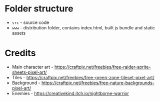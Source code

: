 # Folder structure

- `src` - source code 
- `www` - distribution folder, contains index.html, built js bundle and static assets

# Credits

- Main character art - https://craftpix.net/freebies/free-raider-sprite-sheets-pixel-art/
- Tiles - https://craftpix.net/freebies/free-green-zone-tileset-pixel-art/
- Background - https://craftpix.net/freebies/free-nature-backgrounds-pixel-art/
- Enemies - https://creativekind.itch.io/nightborne-warrior






